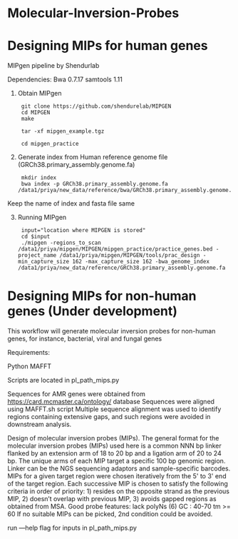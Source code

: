 # Molecular-Inversion-Probes


# Designing MIPs for human genes

MIPgen pipeline by Shendurlab 

Dependencies:
Bwa 0.7.17
samtools 1.11


1. Obtain MIPgen
    
        git clone https://github.com/shendurelab/MIPGEN
        cd MIPGEN
        make

        tar -xf mipgen_example.tgz

        cd mipgen_practice


2. Generate index from Human reference genome file (GRCh38.primary_assembly.genome.fa)
        
        mkdir index
        bwa index -p GRCh38.primary_assembly.genome.fa  /data1/priya/new_data/reference/bwa/GRCh38.primary_assembly.genome.fa  

Keep the name of index and fasta file same

3. Running MIPgen
        
        input="location where MIPGEN is stored"
        cd $input
        ./mipgen -regions_to_scan /data1/priya/mipgen/MIPGEN/mipgen_practice/practice_genes.bed -project_name /data1/priya/mipgen/MIPGEN/tools/prac_design -min_capture_size 162 -max_capture_size 162 -bwa_genome_index /data1/priya/new_data/reference/GRCh38.primary_assembly.genome.fa



# Designing MIPs for non-human genes (Under development)
 

This workflow will generate molecular inversion probes for non-human genes, for instance, bacterial, viral and fungal genes

Requirements:

Python
MAFFT

Scripts are located in pl_path_mips.py

Sequences for AMR genes were obtained from https://card.mcmaster.ca/ontology/ database
Sequences were aligned using MAFFT.sh script
Multiple sequence alignment was used to identify regions containing extensive gaps, and such regions were avoided in downstream analysis.


Design of molecular inversion probes (MIPs).
The general format for the molecular inversion probes (MIPs) used here is a common NNN bp linker flanked by an extension arm of 18 to 20 bp and a ligation arm of 20 to 24 bp.
The unique arms of each MIP target a specific 100 bp genomic region. 
Linker can be the NGS sequencing adaptors and sample-specific barcodes. 
MIPs for a given target region were chosen iteratively from the 5' to 3' end of the target region. Each successive MIP is chosen to satisfy the following criteria in order of priority: 1) resides on the opposite strand as the previous MIP, 2) doesn’t overlap with previous MIP, 3) avoids gapped regions as obtained from MSA. 
Good probe features: lack polyNs (6) GC : 40-70 tm >= 60
If no suitable MIPs can be picked, 2nd condition could be avoided.

run —help flag for inputs in pl_path_mips.py

